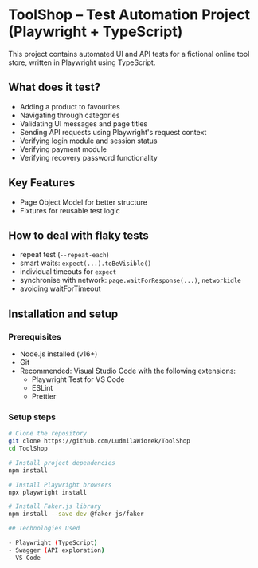 # ToolShop – Test Automation Project (Playwright + TypeScript)

This project contains automated UI and API tests for a fictional online tool store, written in Playwright using TypeScript.

## What does it test?

- Adding a product to favourites
- Navigating through categories
- Validating UI messages and page titles
- Sending API requests using Playwright's request context
- Verifying login module and session status
- Verifying payment module
- Verifying recovery password functionality

## Key Features

- Page Object Model for better structure
- Fixtures for reusable test logic

## How to deal with flaky tests

- repeat test (`--repeat-each`)
- smart waits: `expect(...).toBeVisible()`
- individual timeouts for `expect`
- synchronise with network: `page.waitForResponse(...)`, `networkidle`
- avoiding waitForTimeout

## Installation and setup

### Prerequisites

- Node.js installed (v16+)
- Git
- Recommended: Visual Studio Code with the following extensions:
  - Playwright Test for VS Code
  - ESLint
  - Prettier

### Setup steps

```bash
# Clone the repository
git clone https://github.com/LudmilaWiorek/ToolShop
cd ToolShop

# Install project dependencies
npm install

# Install Playwright browsers
npx playwright install

# Install Faker.js library
npm install --save-dev @faker-js/faker

## Technologies Used

- Playwright (TypeScript)
- Swagger (API exploration)
- VS Code



```
